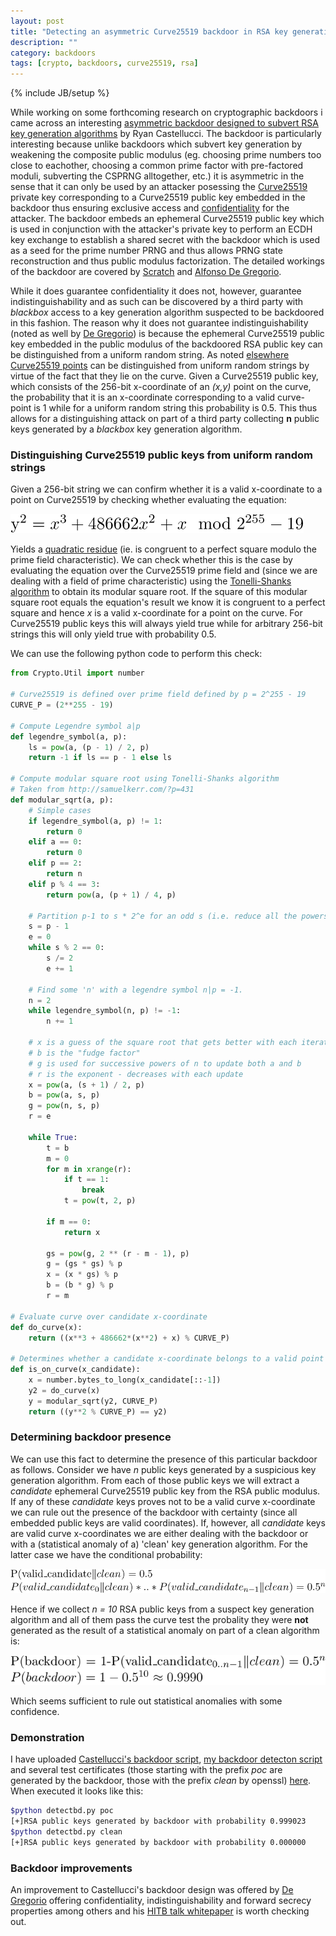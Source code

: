 ```yaml
---
layout: post
title: "Detecting an asymmetric Curve25519 backdoor in RSA key generation algorithms"
description: ""
category: backdoors
tags: [crypto, backdoors, curve25519, rsa]
---
```

{% include JB/setup %}

While working on some forthcoming research on cryptographic backdoors i came across an interesting [asymmetric backdoor designed to subvert RSA key generation algorithms](https://gist.github.com/ryancdotorg/9bd3873e488740f86ebb) by Ryan Castellucci. The backdoor is particularly interesting because unlike backdoors which subvert key generation by weakening the composite public modulus (eg. choosing prime numbers too close to eachother, choosing a common prime factor with pre-factored moduli, subverting the CSPRNG alltogether, etc.) it is asymmetric in the sense that it can only be used by an attacker posessing the [Curve25519](https://en.wikipedia.org/wiki/Curve25519) private key corresponding to a Curve25519 public key embedded in the backdoor thus ensuring exclusive access and [confidentiality](https://en.wikipedia.org/wiki/Information_security#Confidentiality) for the attacker. The backdoor embeds an ephemeral Curve25519 public key which is used in conjunction with the attacker's private key to perform an ECDH key exchange to establish a shared secret with the backdoor which is used as a seed for the prime number PRNG and thus allows PRNG state reconstruction and thus public modulus factorization. The detailed workings of the backdoor are covered by [Scratch](http://kukuruku.co/hub/infosec/backdoor-in-a-public-rsa-key) and [Alfonso De Gregorio](http://conference.hitb.org/hitbsecconf2015ams/wp-content/uploads/2014/12/WHITEPAPER-The-illusoryTLS-Asymmetric-Backdoor.pdf). 

While it does guarantee confidentiality it does not, however, guarantee indistinguishability and as such can be discovered by a third party with *blackbox* access to a key generation algorithm suspected to be backdoored in this fashion. The reason why it does not guarantee indistinguishability (noted as well by [De Gregorio](http://conference.hitb.org/hitbsecconf2015ams/wp-content/uploads/2014/12/WHITEPAPER-The-illusoryTLS-Asymmetric-Backdoor.pdf)) is because the ephemeral Curve25519 public key embedded in the public modulus of the backdoored RSA public key can be distinguished from a uniform random string. As noted [elsewhere](https://www.imperialviolet.org/2013/12/25/elligator.html) [Curve25519 points](http://elligator.cr.yp.to/elligator-20130828.pdf) can be distinguished from uniform random strings by virtue of the fact that they lie on the curve. Given a Curve25519 public key, which consists of the 256-bit x-coordinate of an *(x,y)* point on the curve, the probability that it is an x-coordinate corresponding to a valid curve-point is 1 while for a uniform random string this probability is 0.5. This thus allows for a distinguishing attack on part of a third party collecting **n** public keys generated by a *blackbox* key generation algorithm.

### Distinguishing Curve25519 public keys from uniform random strings

Given a 256-bit string we can confirm whether it is a valid x-coordinate to a point on Curve25519 by checking whether evaluating the equation:

![alt equation1](equation1.png)

Yields a [quadratic residue](https://en.wikipedia.org/wiki/Quadratic_residue) (ie. is congruent to a perfect square modulo the prime field characteristic). We can check whether this is the case by evaluating the equation over the Curve25519 prime field and (since we are dealing with a field of prime characteristic) using the [Tonelli-Shanks algorithm](https://en.wikipedia.org/wiki/Tonelli–Shanks_algorithm) to obtain its modular square root. If the square of this modular square root equals the equation's result we know it is congruent to a perfect square and hence *x* is a valid x-coordinate for a point on the curve. For Curve25519 public keys this will always yield true while for arbitrary 256-bit strings this will only yield true with probability 0.5.

We can use the following python code to perform this check:

```python
from Crypto.Util import number

# Curve25519 is defined over prime field defined by p = 2^255 - 19
CURVE_P = (2**255 - 19)

# Compute Legendre symbol a|p
def legendre_symbol(a, p):
    ls = pow(a, (p - 1) / 2, p)
    return -1 if ls == p - 1 else ls

# Compute modular square root using Tonelli-Shanks algorithm
# Taken from http://samuelkerr.com/?p=431
def modular_sqrt(a, p):
    # Simple cases
    if legendre_symbol(a, p) != 1:
        return 0
    elif a == 0:
        return 0
    elif p == 2:
        return n
    elif p % 4 == 3:
        return pow(a, (p + 1) / 4, p)

    # Partition p-1 to s * 2^e for an odd s (i.e. reduce all the powers of 2 from p-1)
    s = p - 1
    e = 0
    while s % 2 == 0:
        s /= 2
        e += 1

    # Find some 'n' with a legendre symbol n|p = -1.
    n = 2
    while legendre_symbol(n, p) != -1:
        n += 1

    # x is a guess of the square root that gets better with each iteration.
    # b is the "fudge factor"
    # g is used for successive powers of n to update both a and b
    # r is the exponent - decreases with each update
    x = pow(a, (s + 1) / 2, p)
    b = pow(a, s, p)
    g = pow(n, s, p)
    r = e

    while True:
        t = b
        m = 0
        for m in xrange(r):
            if t == 1:
                break
            t = pow(t, 2, p)

        if m == 0:
            return x

        gs = pow(g, 2 ** (r - m - 1), p)
        g = (gs * gs) % p
        x = (x * gs) % p
        b = (b * g) % p
        r = m

# Evaluate curve over candidate x-coordinate
def do_curve(x):
	return ((x**3 + 486662*(x**2) + x) % CURVE_P)

# Determines whether a candidate x-coordinate belongs to a valid point (x,y) on Curve25519
def is_on_curve(x_candidate):
	x = number.bytes_to_long(x_candidate[::-1])
	y2 = do_curve(x)
	y = modular_sqrt(y2, CURVE_P)
	return ((y**2 % CURVE_P) == y2)
```

### Determining backdoor presence

We can use this fact to determine the presence of this particular backdoor as follows. Consider we have *n* public keys generated by a suspicious key generation algorithm. From each of those public keys we will extract a *candidate* ephemeral Curve25519 public key from the RSA public modulus. If any of these *candidate* keys proves not to be a valid curve x-coordinate we can rule out the presence of the backdoor with certainty (since all embedded public keys are valid coordinates). If, however, all *candidate* keys are valid curve x-coordinates we are either dealing with the backdoor or with a (statistical anomaly of a) 'clean' key generation algorithm. For the latter case we have the conditional probability:

![alt equation2](equation2.png)

Hence if we collect *n = 10* RSA public keys from a suspect key generation algorithm and all of them pass the curve test the probality they were **not** generated as the result of a statistical anomaly on part of a clean algorithm is:

![alt equation3](equation3.png)

Which seems sufficient to rule out statistical anomalies with some confidence.

### Demonstration

I have uploaded [Castellucci's backdoor script](https://github.com/samvartaka/crypto_backdoors/blob/master/rsa_curve25519/rsabd.py), [my backdoor detecton script](https://github.com/samvartaka/crypto_backdoors/blob/master/rsa_curve25519/detectbd.py) and several test certificates (those starting with the prefix *poc* are generated by the backdoor, those with the prefix *clean* by openssl) [here](https://github.com/samvartaka/crypto_backdoors/tree/master/rsa_curve25519). When executed it looks like this:

```bash
$python detectbd.py poc
[+]RSA public keys generated by backdoor with probability 0.999023
$python detectbd.py clean
[+]RSA public keys generated by backdoor with probability 0.000000
```

### Backdoor improvements

An improvement to Castellucci's backdoor design was offered by [De Gregorio](http://illusorytls.com/) offering confidentiality, indistinguishability and forward secrecy properties among others and his [HITB talk whitepaper](http://conference.hitb.org/hitbsecconf2015ams/wp-content/uploads/2014/12/WHITEPAPER-The-illusoryTLS-Asymmetric-Backdoor.pdf) is worth checking out.